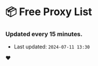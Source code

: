# :package: Free Proxy List
### Updated every 15 minutes.

- Last updated: `2024-07-11 13:30`

:heart:
